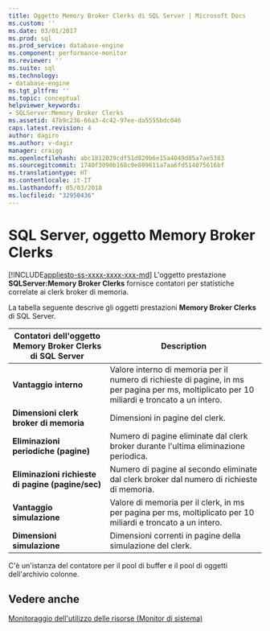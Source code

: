 ```yaml
---
title: Oggetto Memory Broker Clerks di SQL Server | Microsoft Docs
ms.custom: ''
ms.date: 03/01/2017
ms.prod: sql
ms.prod_service: database-engine
ms.component: performance-monitor
ms.reviewer: ''
ms.suite: sql
ms.technology:
- database-engine
ms.tgt_pltfrm: ''
ms.topic: conceptual
helpviewer_keywords:
- SQLServer:Memory Broker Clerks
ms.assetid: 47b9c236-66a3-4c42-97ee-da5555bdc046
caps.latest.revision: 4
author: dagiro
ms.author: v-dagir
manager: craigg
ms.openlocfilehash: abc1812029cdf51d829b6e15a4049d05a7ae5383
ms.sourcegitcommit: 1740f3090b168c0e809611a7aa6fd514075616bf
ms.translationtype: HT
ms.contentlocale: it-IT
ms.lasthandoff: 05/03/2018
ms.locfileid: "32950436"
---
```

# <a name="sql-server-memory-broker-clerks-object"></a>SQL Server, oggetto Memory Broker Clerks
[!INCLUDE[appliesto-ss-xxxx-xxxx-xxx-md](../../includes/appliesto-ss-xxxx-xxxx-xxx-md.md)]
L'oggetto prestazione **SQLServer:Memory Broker Clerks** fornisce contatori per statistiche correlate ai clerk broker di memoria.

La tabella seguente descrive gli oggetti prestazioni **Memory Broker Clerks** di SQL Server.

|**Contatori dell'oggetto Memory Broker Clerks di SQL Server**|Description|  
|-------------|-----------------|  
|**Vantaggio interno**|Valore interno di memoria per il numero di richieste di pagine, in ms per pagina per ms, moltiplicato per 10 miliardi e troncato a un intero.|
|**Dimensioni clerk broker di memoria**|Dimensioni in pagine del clerk.|
|**Eliminazioni periodiche (pagine)**|Numero di pagine eliminate dal clerk broker durante l'ultima eliminazione periodica.|
|**Eliminazioni richieste di pagine (pagine/sec)**|Numero di pagine al secondo eliminate dal clerk broker dal numero di richieste di memoria.|
|**Vantaggio simulazione**|Valore di memoria per il clerk, in ms per pagina per ms, moltiplicato per 10 miliardi e troncato a un intero.|
|**Dimensioni simulazione**|Dimensioni correnti in pagine della simulazione del clerk.|

C'è un'istanza del contatore per il pool di buffer e il pool di oggetti dell'archivio colonne.

## <a name="see-also"></a>Vedere anche  
[Monitoraggio dell'utilizzo delle risorse (Monitor di sistema)](../../relational-databases/performance-monitor/monitor-resource-usage-system-monitor.md)
